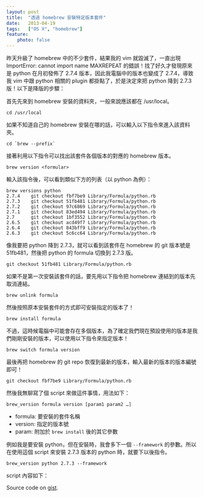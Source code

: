 ```yaml
---
layout: post
title:  "透過 homebrew 安裝特定版本套件"
date:   2013-04-19
tags:   ["OS X", "homebrew"]
feature:
    photo: false
---
```


昨天升級了 homebrew 中的不少套件，結果我的 vim 就毀滅了，一直出現 ImportError: cannot import name MAXREPEAT 的錯誤！找了好久才發現原來是 python 在月初發佈了 2.7.4 版本，因此我電腦中的版本也變成了 2.7.4，導致我 vim 中跟 python 相關的 plugin 都掛點了，於是決定來把 python 降到 2.7.3 版！以下是降版的步驟：

首先先來到 homebrew 安裝的資料夾，一般來說應該都在 /usr/local。

```
cd /usr/local
```

如果不知道自己的 homebrew 安裝在哪的話，可以輸入以下指令來進入該資料夾。

```
cd `brew --prefix`
```

接著利用以下指令可以找出該套件各個版本的對應的 homebrew 版本。

```
brew version <formular>
```

輸入該指令後，可以看到類似下方的列表（以 python 為例）：

```
brew versions python                 
2.7.4    git checkout fbf7be9 Library/Formula/python.rb
2.7.3    git checkout 51fb481 Library/Formula/python.rb
2.7.2    git checkout 97c6869 Library/Formula/python.rb
2.7.1    git checkout 83ed494 Library/Formula/python.rb
2.7      git checkout 1bf3552 Library/Formula/python.rb
2.6.5    git checkout acd49f7 Library/Formula/python.rb
2.6.4    git checkout 843bff9 Library/Formula/python.rb
2.6.3    git checkout 5c6cc64 Library/Formula/python.rb
```

像我要把 python 降到 2.7.3，就可以看到該套件在 homebrew 的 git 版本號是 51fb481，然後把 python 的 formula 切換到 2.7.3 版。

```
git checkout 51fb481 Library/Formula/python.rb
```

如果不是第一次安裝該套件的話，要先用以下指令把 homebrew 連結到的版本先取消連結。

```
brew unlink formula
```

然後按照原本安裝套件的方式即可安裝指定的版本了！

```
brew install formula
```

不過，這時候電腦中可能會存在多個版本，為了確定我們現在預設使用的版本是我們剛剛安裝的版本，可以使用以下指令來指定版本！

```
brew switch formula version
```

最後再把 homebrew 的 git repo 恢復到最新的版本，輸入最新的版本的版本編號即可！

```
git checkout fbf7be9 Library/Formula/python.rb
```

然後我無聊寫了個 script 來做這件事情，用法如下：

```
brew_version formula version [param1 param2 …]
```

- formula: 要安裝的套件名稱
- version: 指定的版本號
- param: 附加於 `brew install` 後的其它參數

例如我是要安裝 python，但在安裝時，我會多下一個 `--framework` 的參數。所以在使用這個 script 來安裝 2.7.3 版本的 python 時，就要下以後指令。

```
brew_version python 2.7.3 --framework
```

script 內容如下：

<script src="https://gist.github.com/KuoE0/5421086.js"></script>

Source code on [gist](https://gist.github.com/KuoE0/5421086).

